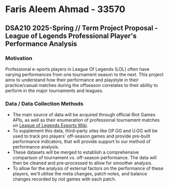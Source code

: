 # Faris Aleem Ahmad - 33570

## DSA210 2025-Spring // Term Project Proposal - League of Legends Professional Player's Performance Analysis

### Motivation
Professional e-sports players in League Of Legends (LOL) often have varying performances from one tournament season to the next. This project aims to understand how their performance and playstyle in their practice/casual matches during the offseason correlates to their ability to perform in the major tournaments and leagues.

### Data / Data Collection Methods
- The main source of data will be acquired through official Riot Games APIs, as well as their enumeration of professional tournament matches on [League of Legends Esports Wiki](https://lol.fandom.com/wiki/League_of_Legends_Esports_Wiki).
- To supplement this data, third-party sites like OP.GG and U.GG will be used to track pro players' off-season games and provide pre-built performance indicators, that will provide support to our method of performance analysis.
- These datasets will be merged to establish a comprehensive comparison of tournament vs. off-season performance. The data will then be cleaned and pre-processed to allow for smoother analysis.
- To allow for the analysis of external factors on the performance of these players, we'll utilise the meta changes, patch notes, and balance changes recorded by riot games with each patch.
